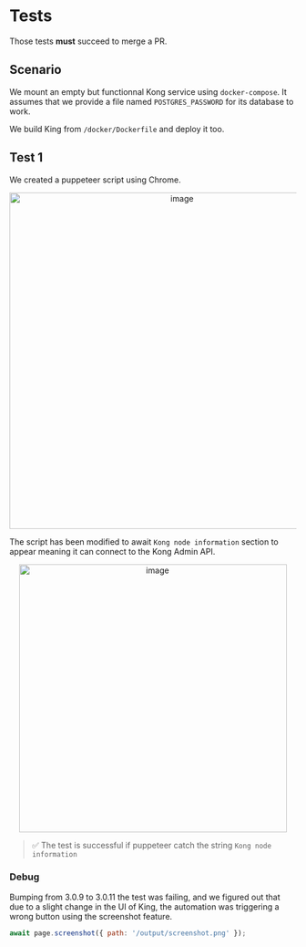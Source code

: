 # Tests

Those tests **must** succeed to merge a PR.

## Scenario

We mount an empty but functionnal Kong service using `docker-compose`.
It assumes that we provide a file named `POSTGRES_PASSWORD` for its database to work.

We build King from `/docker/Dockerfile` and deploy it too.

## Test 1

We created a puppeteer script using Chrome.
<p align="center">
  <img width="590" alt="image" src="https://github.com/DucretJe/king/assets/5384298/db907f83-a2a6-4163-83c3-3e81fd33514c">
</p>

The script has been modified to await `Kong node information` section to appear meaning it can connect to the Kong Admin API.
<p align="center">
  <img width="470" alt="image" src="https://github.com/DucretJe/king/assets/5384298/b0715d7f-8cec-4f18-b6c6-64762a1ee24f">
</p>




> ✅ The test is successful if puppeteer catch the string `Kong node information`

### Debug

Bumping from 3.0.9 to 3.0.11 the test was failing, and we figured out that due to a slight change in the UI of King, the automation was triggering a wrong button using the screenshot feature.

```js
await page.screenshot({ path: '/output/screenshot.png' });
```
